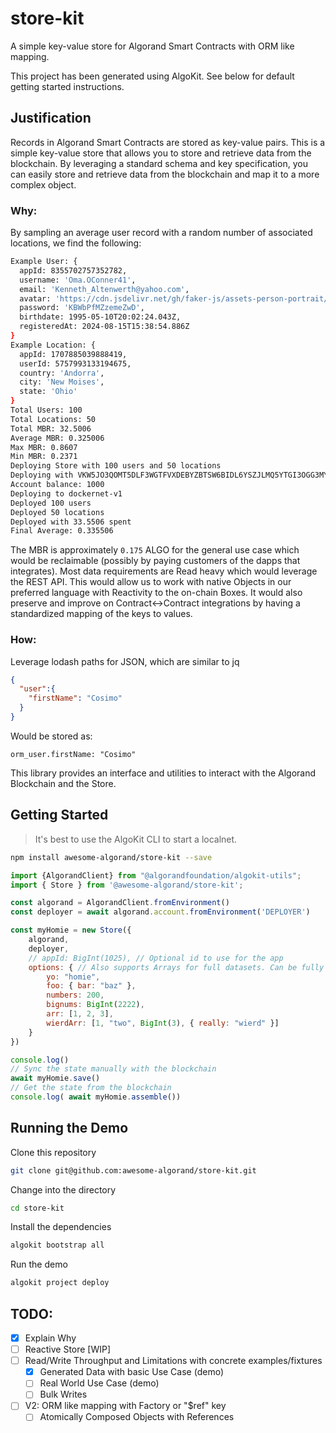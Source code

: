 # store-kit

A simple key-value store for Algorand Smart Contracts with ORM like mapping.

This project has been generated using AlgoKit. See below for default getting started instructions.

## Justification

Records in Algorand Smart Contracts are stored as key-value pairs.
This is a simple key-value store that allows you to store and retrieve data from the blockchain.
By leveraging a standard schema and key specification,
you can easily store and retrieve data from the blockchain and map it to a more complex object.

### Why:

By sampling an average user record with a random number of associated locations, we find the following:
```bash
Example User: {
  appId: 8355702757352782,
  username: 'Oma.OConner41',
  email: 'Kenneth_Altenwerth@yahoo.com',
  avatar: 'https://cdn.jsdelivr.net/gh/faker-js/assets-person-portrait/male/512/90.jpg',
  password: 'KBWbPfMZzemeZwD',
  birthdate: 1995-05-10T20:02:24.043Z,
  registeredAt: 2024-08-15T15:38:54.886Z
}
Example Location: {
  appId: 1707885039888419,
  userId: 5757993133194675,
  country: 'Andorra',
  city: 'New Moises',
  state: 'Ohio'
}
Total Users: 100
Total Locations: 50
Total MBR: 32.5006
Average MBR: 0.325006
Max MBR: 0.8607
Min MBR: 0.2371
Deploying Store with 100 users and 50 locations
Deploying with VKW5JO3QOMT5DLF3WGTFVXDEBYZBTSW6BIDL6YSZJLMQ5YTGI3OGG3MYKA
Account balance: 1000
Deploying to dockernet-v1
Deployed 100 users
Deployed 50 locations
Deployed with 33.5506 spent
Final Average: 0.335506
```

The MBR is approximately `0.175` ALGO for the general use case which would be reclaimable
(possibly by paying customers of the dapps that integrates).
Most data requirements are Read heavy which would leverage the REST API.
This would allow us to work with native Objects in our preferred language with Reactivity to the on-chain Boxes.
It would also preserve and improve on Contract<->Contract integrations
by having a standardized mapping of the keys to values.

### How:
Leverage lodash paths for JSON, which are similar to jq

```json
{
  "user":{
    "firstName": "Cosimo"
  }
}
```
Would be stored as:
```
orm_user.firstName: "Cosimo"
```

This library provides an interface and utilities to interact with the Algorand Blockchain and the Store.

## Getting Started

> It's best to use the AlgoKit CLI to start a localnet.

```bash
npm install awesome-algorand/store-kit --save
```

```javascript
import {AlgorandClient} from "@algorandfoundation/algokit-utils";
import { Store } from '@awesome-algorand/store-kit';

const algorand = AlgorandClient.fromEnvironment()
const deployer = await algorand.account.fromEnvironment('DEPLOYER')

const myHomie = new Store({
    algorand,
    deployer,
    // appId: BigInt(1025), // Optional id to use for the app
    options: { // Also supports Arrays for full datasets. Can be fully dynamic, up to the constraints of the project
        yo: "homie",
        foo: { bar: "baz" },
        numbers: 200,
        bignums: BigInt(2222),
        arr: [1, 2, 3],
        wierdArr: [1, "two", BigInt(3), { really: "wierd" }]
    }
})

console.log()
// Sync the state manually with the blockchain
await myHomie.save()
// Get the state from the blockchain
console.log( await myHomie.assemble())
```

## Running the Demo

Clone this repository

```bash
git clone git@github.com:awesome-algorand/store-kit.git
```

Change into the directory

```bash
cd store-kit
```

Install the dependencies

```bash
algokit bootstrap all
```

Run the demo

```bash
algokit project deploy
```


## TODO:

- [X] Explain Why
- [ ] Reactive Store [WIP]
- [ ] Read/Write Throughput and Limitations with concrete examples/fixtures
  - [X] Generated Data with basic Use Case (demo)
  - [ ] Real World Use Case (demo)
  - [ ] Bulk Writes
- [ ] V2: ORM like mapping with Factory or "$ref" key
  - [ ] Atomically Composed Objects with References
